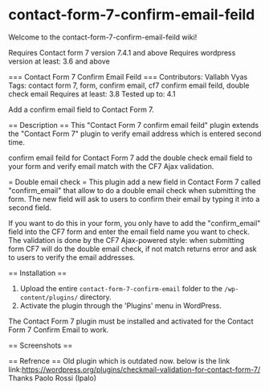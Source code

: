 # contact-form-7-confirm-email-feild

Welcome to the contact-form-7-confirm-email-feild wiki!

Requires Contact form 7 version 7.4.1 and above
Requires  wordpress version at least: 3.6 and above

=== Contact Form 7 Confirm Email Feild ===
Contributors: Vallabh Vyas
Tags: contact form 7, form, confirm email, cf7 confirm email feild, double check email 
Requires at least: 3.8
Tested up to: 4.1



Add a confirm email field to Contact Form 7.

== Description ==
This "Contact Form 7 confirm email feild" plugin extends the "Contact Form 7" plugin to verify email address which is entered second time.

confirm email feild for Contact Form 7 add the double check email field to your form and verify email match with the CF7 Ajax validation.

= Double email check =
This plugin add a new field in Contact Form 7 called "confirm_email" that allow to do a double email check when submitting the form. The new field will ask to users to confirm their email by typing it into a second field.

If you want to do this in your form, you only have to add the "confirm_email" field into the CF7 form and enter the email field name you want to check. The validation is done by the CF7 Ajax-powered style: when submitting form CF7 will do the double email check, if not match returns error and ask to users to verify the email addresses.

== Installation ==
1. Upload the entire `contact-form-7-confirm-email` folder to the `/wp-content/plugins/` directory.
1. Activate the plugin through the 'Plugins' menu in WordPress.

The Contact Form 7 plugin must be installed and activated for the Contact Form 7 Confirm Email to work. 

== Screenshots ==


== Refrence ==
Old plugin which is outdated now. below is the link
link:https://wordpress.org/plugins/checkmail-validation-for-contact-form-7/
Thanks Paolo Rossi (Ipalo) 
